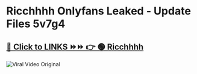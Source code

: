 
 # Ricchhhh Onlyfans Leaked - Update Files 5v7g4

## <h2><a href="https://clipsfans.com/Ricchhhh&ref=git">🔗 Click to LINKS ⏩⏩ 👉 🟢 Ricchhhh </a></h2>

<a href="https://clipsfans.com/Ricchhhh&ref=git" rel="nofollow" data-target="animated-image.originalLink"><img src="https://i.ibb.co.com/xMMVF88/686577567.gif" alt="Viral Video Original" style="max-width: 100%; display: inline-block;" data-target="animated-image.originalImage"></a>

